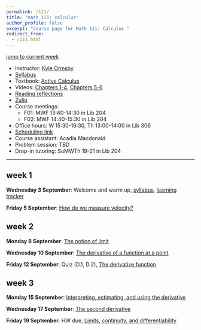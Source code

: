 ```yaml
---
permalink: /111/
title: "math 111: calculus"
author_profile: false
excerpt: "Course page for Math 111: Calculus "
redirect_from: 
  - /111.html
---
```


[jump to current week](#week-1)  

  - Instructor: [Kyle Ormsby](kyleormsby.github.io)
  - [Syllabus](/files/111fall25/111F01F02_syllabus.pdf)
  - Textbook: [Active Calculus](https://activecalculus.org/acs2e/)
  - Videos: [Chapters 1-4](https://www.youtube.com/playlist?list=PL9bIjQJDwfGuXQHuS5Jkmum_CFILoCZX-), [Chapters 5-6](https://www.youtube.com/playlist?list=PL9bIjQJDwfGtewW75Nw7PnGNSkfqwAm3v)
  - [Reading reflections](https://docs.google.com/forms/d/e/1FAIpQLSd96ciBCGuT8PwRP9BCgPyGX9RjLKlX3jA72CQhwt1rdRaRDg/viewform?usp=sharing&ouid=109824948403640299404)
  - [Zulip](https://math111f01f02-2025.zulipchat.com)
  - Course meetings:
    - F01: MWF 13:40-14:30 in Lib 204
    - F02: MWF 14:40-15:30 in Lib 204
  - Office hours: W 15:30-16:30, Th 13:00-14:00 in Lib 306
  - [Scheduling link](https://calendar.notion.so/meet/kyleormsby/office)
  - Course assistant: Acadia Macdonald
  - Problem session: TBD
  - Drop-in tutoring: SuMWTh 19-21 in Lib 204

---

## week 1

**Wednesday 3 September**: Welcome and warm up, [syllabus](/files/111fall25/111F01F02_syllabus.pdf), [learning tracker](https://docs.google.com/spreadsheets/d/1kQJSsownvNRTJtnG168zJCUCUWCPNhpPiioZoSMIN_E/edit?usp=sharing)

**Friday 5 September**: [How do we measure velocity?](https://activecalculus.org/single2e/sec-1-1-vel.html)

## week 2

**Monday 8 September**: [The notion of limit](https://activecalculus.org/single2e/sec-1-2-lim.html)

**Wednesday 10 September**: [The derivative of a function at a point](https://activecalculus.org/single2e/sec-1-3-derivative-pt.html)

**Friday 12 September**: Quiz (D.1, D.2), [The derivative function](https://activecalculus.org/single2e/sec-1-4-derivative-fxn.html)

## week 3

**Monday 15 September**: [Interpreting, estimating, and using the derivative](https://activecalculus.org/single2e/sec-1-5-units.html)

**Wednesday 17 September**: [The second derivative](https://activecalculus.org/single2e/sec-1-6-second-d.html)

**Friday 19 September**: HW due, [Limits, continuity, and differentiability](https://activecalculus.org/single2e/sec-1-7-lim-cont-diff.html)

<!--
## week 4

**Monday**:

**Wednesday**:

**Friday**:

## week 5

**Monday**:

**Wednesday**:

**Friday**:

## week 6

**Monday**:

**Wednesday**:

**Friday**:

## week 7

**Monday**:

**Wednesday**:

**Friday**:

## fall break

## week 8

**Monday**:

**Wednesday**:

**Friday**:

## week 9

**Monday**:

**Wednesday**:

**Friday**:

## week 10

**Monday**:

**Wednesday**:

**Friday**:

## week 11

**Monday**:

**Wednesday**:

**Friday**:

## week 12

**Monday**:

**Wednesday**:

**Friday**:

## week 13

**Monday**:

**Wednesday**:

**Friday**:

## week 14

**Monday**:

**Wednesday**:

**Friday**:
-->